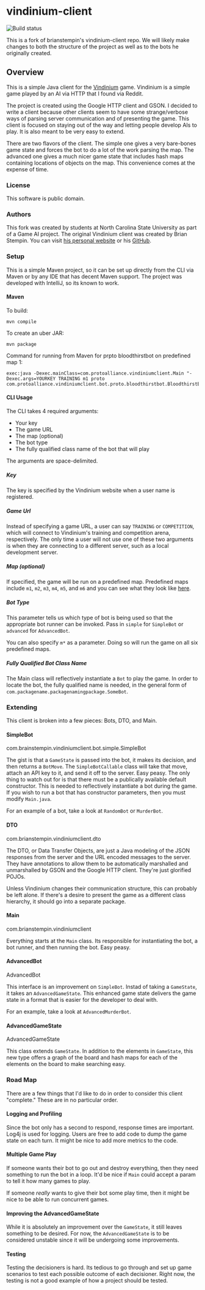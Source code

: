 # vindinium-client

![Build status](https://travis-ci.org/bstempi/vindinium-client.svg)

This is a fork of brianstempin's vindinium-client repo.  We will likely make changes to both the structure of the project as well as to the bots he originally created.


## Overview

This is a simple Java client for the [Vindinium](http://vindinium.org) game.  Vindinium is a simple game played by an AI via HTTP that I found via Reddit.

The project is created using the Google HTTP client and GSON.  I decided to write a client because other clients seem to have some strange/verbose ways of parsing server communication and of presenting the game.  This client is focused on staying out of the way and letting people develop AIs to play.  It is also meant to be very easy to extend.

There are two flavors of the client.  The simple one gives a very bare-bones game state and forces the bot to do a lot of the work parsing the map.  The advanced one gives a much nicer game state that includes hash maps containing locations of objects on the map.  This convenience comes at the expense of time.

### License
This software is public domain.

### Authors
This fork was created by students at North Carolina State University as part of a Game AI project. The original Vindinium client was created by Brian Stempin. You can visit [his personal website](http://brianstempin.com) or his [GitHub](http://github.com/bstempi).

### Setup

This is a simple Maven project, so it can be set up directly from the CLI via Maven or by any IDE that has decent Maven support.  The project was developed with IntelliJ, so its known to work.

#### Maven

To build:

    mvn compile

To create an uber JAR:

    mvn package
    
Command for running from Maven for prpto bloodthirstbot on predefined map 1:

    exec:java -Dexec.mainClass=com.protoalliance.vindiniumclient.Main "-Dexec.args=YOURKEY TRAINING m1 proto com.protoalliance.vindiniumclient.bot.proto.bloodthirstbot.BloodthirstBot"

#### CLI Usage
The CLI takes 4 required arguments:


* Your key
* The game URL
* The map (optional)
* The bot type
* The fully qualified class name of the bot that will play

The arguments are space-delimited.

##### Key
The key is specified by the Vindinium website when a user name is registered.

##### Game Url
Instead of specifying a game URL, a user can say `TRAINING` or `COMPETITION`, which will connect to Vindinium's training and competition arena, respectively.  The only time a user will not use one of these two arguments is when they are connecting to a different server, such as a local development server.

##### Map (optional)
If specified, the game will be run on a predefined map. Predefined maps include `m1`, `m2`, `m3`, `m4`, `m5`, and `m6` and you can see what they look like [here](https://github.com/ornicar/vindinium/blob/master/app/Maps.scala#L15).

##### Bot Type
This parameter tells us which type of bot is being used so that the appropriate bot runner can be invoked.  Pass in `simple` for `SimpleBot` or `advanced` for `AdvancedBot`.

You can also specify `m*` as a parameter. Doing so will run the game on all six predefined maps.

##### Fully Qualified Bot Class Name
The Main class will reflectively instantiate a `Bot` to play the game.  In order to locate the bot, the fully qualified name is needed, in the general form of `com.packagename.packagenamingpackage.SomeBot`.

### Extending
This client is broken into a few pieces:  Bots, DTO, and Main.

#### SimpleBot
com.brainstempin.vindiniumclient.bot.simple.SimpleBot

The gist is that a `GameState` is passed into the bot, it makes its decision, and then returns a `BotMove`.  The `SimpleBotCallable` class will take that move, attach an API key to it, and send it off to the server.  Easy peasy.  The only thing to watch out for is that there must be a publically available default constructor.  This is needed to reflectively instantiate a bot during the game.  If you wish to run a bot that has constructor parameters, then you must modify `Main.java`.

For an example of a bot, take a look at `RandomBot` or `MurderBot`.

#### DTO
com.brianstempin.vindiniumclient.dto

The DTO, or Data Transfer Objects, are just a Java modeling of the JSON responses from the server and the URL encoded messages to the server.  They have annotations to allow them to be automatically marshalled and unmarshalled by GSON and the Google HTTP client.  They're just glorified POJOs.

Unless Vindinium changes their communication structure, this can probably be left alone.  If there's a desire to present the game as a different class hierarchy, it should go into a separate package.

#### Main
com.brianstempin.vindiniumclient

Everything starts at the `Main` class.  Its responsible for instantiating the bot, a bot runner, and then running the bot.  Easy peasy.

#### AdvancedBot
AdvancedBot

This interface is an improvement on `SimpleBot`.  Instad of taking a `GameState`, it takes an `AdvancedGameState`.  This enhanced game state delivers the game state in a format that is easier for the developer to deal with.

For an example, take a look at `AdvancedMurderBot`.

#### AdvancedGameState
AdvancedGameState

This class extends `GameState`.  In addition to the elements in `GameState`, this new type offers a graph of the board and hash maps for each of the elements on the board to make searching easy.

### Road Map
There are a few things that I'd like to do in order to consider this client "complete."  These are in no particular order.

#### Logging and Profiling
Since the bot only has a second to respond, response times are important.  Log4j is used for logging.  Users are free to add code to dump the game state on each turn.  It might be nice to add more metrics to the code.

#### Multiple Game Play
If someone wants their bot to go out and destroy everything, then they need something to run the bot in a loop.  It'd be nice if `Main` could accept a param to tell it how many games to play.

If someone *really* wants to give their bot some play time, then it might be nice to be able to run concurrent games.

#### Improving the AdvancedGameState
While it is absolutely an improvement over the `GameState`, it still leaves something to be desired.  For now, the `AdvancedGameState` is to be considered unstable since it will be undergoing some improvements.

#### Testing
Testing the decisioners is hard.  Its tedious to go through and set up game scenarios to test each possible outcome of each decisioner.  Right now, the testing is not a good example of how a project should be tested.
